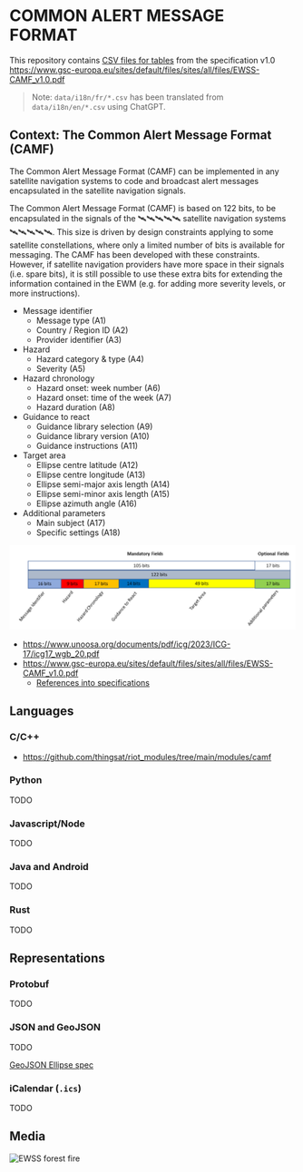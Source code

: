 # COMMON ALERT MESSAGE FORMAT

This repository contains [CSV files for tables](data) from the specification v1.0 https://www.gsc-europa.eu/sites/default/files/sites/all/files/EWSS-CAMF_v1.0.pdf

> Note: `data/i18n/fr/*.csv` has been translated from `data/i18n/en/*.csv` using ChatGPT.

## Context: The Common Alert Message Format (CAMF)

The Common Alert Message Format (CAMF) can be implemented in any satellite navigation systems to code and broadcast alert messages encapsulated in the satellite navigation signals.

The Common Alert Message Format (CAMF) is based on 122 bits, to be encapsulated in the signals of the 🛰️🛰️🛰️🛰️🛰️ satellite navigation systems 🛰️🛰️🛰️🛰️🛰️. This size is driven by design constraints applying to some satellite constellations, where only a limited number of bits is available for messaging. The CAMF has been developed with these constraints. However, if satellite navigation providers have more space in their signals (i.e. spare bits), it is still possible to use these extra bits for extending the information contained in the EWM (e.g. for adding more severity levels, or more instructions).

* Message identifier
  * Message type (A1)
  * Country / Region ID (A2)
  * Provider identifier (A3)
* Hazard
  * Hazard category & type (A4)
  * Severity (A5)
* Hazard chronology
  * Hazard onset: week number (A6)
  * Hazard onset: time of the week (A7)
  * Hazard duration (A8)
* Guidance to react
  * Guidance library selection (A9)
  * Guidance library version (A10)
  * Guidance instructions (A11)
* Target area
  * Ellipse centre latitude (A12)
  * Ellipse centre longitude (A13)
  * Ellipse semi-major axis length (A14)
  * Ellipse semi-minor axis length (A15)
  * Ellipse azimuth angle (A16)
* Additional parameters
  * Main subject (A17)
  * Specific settings (A18)

![](camf_struct.png)

* https://www.unoosa.org/documents/pdf/icg/2023/ICG-17/icg17_wgb_20.pdf
* https://www.gsc-europa.eu/sites/default/files/sites/all/files/EWSS-CAMF_v1.0.pdf
  * [References into specifications](references.md)

## Languages

### C/C++

* https://github.com/thingsat/riot_modules/tree/main/modules/camf

### Python

TODO

### Javascript/Node

TODO

### Java and Android

TODO

### Rust

TODO

## Representations

### Protobuf

TODO

### JSON and GeoJSON

TODO

[GeoJSON Ellipse spec](https://gist.github.com/virtualandy/1233401#file-geojson-spec-1-1-L211)

### iCalendar (`.ics`)

TODO

## Media

![EWSS forest fire](https://air.imag.fr/images/a/a8/EWSS-01.jpg)
